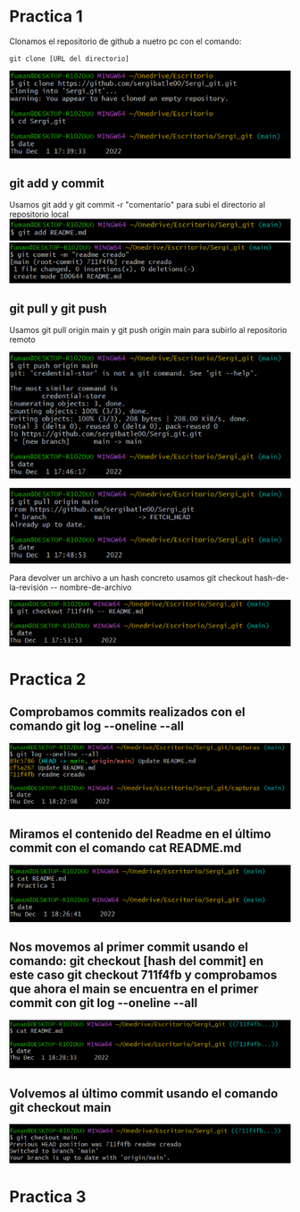# Practica 1

Clonamos el repositorio de github a nuetro pc con el comando:

```
git clone [URL del directorio]
```

![git clone](https://github.com/sergibatle00/Sergi_git/blob/main/capturas/1.1.PNG)

## git add y commit
Usamos git add  y git commit -r "comentario" para subi el directorio al repositorio local
![git commit](https://github.com/sergibatle00/Sergi_git/blob/main/capturas/1.add.PNG)
![git add](https://github.com/sergibatle00/Sergi_git/blob/main/capturas/1.2.PNG)

## git pull y git push

Usamos git pull origin main y git push origin main para subirlo al repositorio remoto

![git push](https://github.com/sergibatle00/Sergi_git/blob/main/capturas/1.3.PNG)

![git pull](https://github.com/sergibatle00/Sergi_git/blob/main/capturas/1.4.PNG)

Para devolver un archivo a un hash concreto usamos git checkout hash-de-la-revisión -- nombre-de-archivo

![git pull](https://github.com/sergibatle00/Sergi_git/blob/main/capturas/1.6.PNG)

# Practica 2

## Comprobamos commits realizados con el comando git log --oneline --all

![git log](https://github.com/sergibatle00/Sergi_git/blob/main/capturas/2.PNG)

## Miramos el contenido del Readme en el último commit con el comando cat README.md

![git log](https://github.com/sergibatle00/Sergi_git/blob/main/capturas/2.1.PNG)

## Nos movemos al primer commit usando el comando: git checkout [hash del commit] en este caso git checkout 711f4fb y comprobamos que ahora el main se encuentra en el primer commit con git log --oneline --all

![git log](https://github.com/sergibatle00/Sergi_git/blob/main/capturas/2.3.PNG)

## Volvemos al último commit usando el comando git checkout main

![git log](https://github.com/sergibatle00/Sergi_git/blob/main/capturas/2.4.PNG)

# Practica 3









